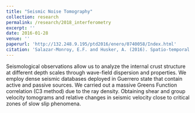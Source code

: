 ```yaml
---
title: "Seismic Noise Tomography"
collection: research
permalink: /research/2018_interferometry
excerpt: ''
date: 2016-01-28
venue: ''
paperurl: 'http://132.248.9.195/ptd2016/enero/0740058/Index.html'
citation: 'Salazar-Monroy, E.F. and Husker, A. (2016). Spatio-temporal analysis of seismic wave propagation velocity in Guerrero, Mexico'. <i>Master dissertation</i>. Universidad Nacional Autónoma de México, Earth Sciences graduate program.' 
---
```

Seismological observations allow us to analyze the internal crust structure at different depth scales through wave-field dispersion and properties. We employ dense seismic databases deployed in Guerrero state that contain active and passive sources. We carried out a massive Greens Function correlation (C3 method) due to the ray density. Obtaining shear and group velocity tomograms and relative changes in seismic velocity close to critical zones of slow slip phenomena. 
